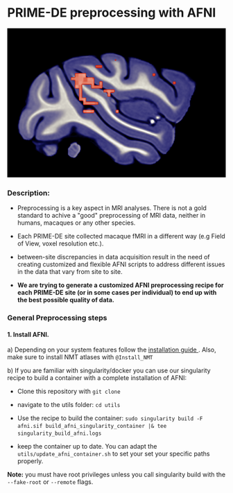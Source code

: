 # **PRIME-DE preprocessing with AFNI**

![](https://github.com/edrojas3/psilafni/blob/main/media/monkey3.png?raw=true)

### Description:

- Preprocessing is a key aspect in MRI analyses. There is not  a gold standard to achive a "good" preprocessing of MRI data, neither in humans, macaques or any other species.
- Each PRIME-DE site collected macaque fMRI in a different way (e.g Field of View, voxel resolution etc.).
- between-site discrepancies in data acquisition result in the need of creating customized and flexible AFNI scripts to address different issues in the data that vary from site to site.

- **We are trying to generate a customized AFNI preprocessing recipe for each PRIME-DE site (or in some cases per individual) to end up with the best possible  quality of data.**

### General Preprocessing steps

#### 1. Install AFNI.

  a) Depending on your system features follow the [ installation guide ](https://afni.nimh.nih.gov/pub/dist/doc/htmldoc/background_install/install_instructs/index.html). Also, make sure to install NMT atlases with `@Install_NMT`

  b) If you are familiar with singularity/docker you can use our singularity recipe to build a container with a complete installation of AFNI:

  - Clone this repository with `git clone`
  - navigate to the utils folder: ```cd utils```

  - Use the recipe to build the container: ```sudo singularity build -F afni.sif build_afni_singularity_container |& tee singularity_build_afni.logs```
  - keep the container up to date. You can adapt the `utils/update_afni_container.sh`  to set your set your specific paths properly. 

**Note:** you must have root privileges unless you call singularity build with the `--fake-root` or `--remote` flags.
